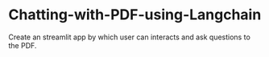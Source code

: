 # Chatting-with-PDF-using-Langchain
Create an streamlit app by which user can interacts and ask questions to the PDF.
